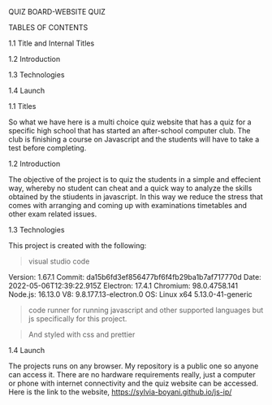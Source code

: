 QUIZ BOARD-WEBSITE QUIZ

TABLES OF CONTENTS

1.1 Title and Internal Titles

1.2 Introduction

1.3 Technologies

1.4 Launch



1.1 Titles

So what we have here is a multi choice quiz website that has a quiz for a specific high school that has started
an after-school computer club. The club is finishing a course on Javascript and the students will have to take a 
test before completing.

1.2 Introduction

The objective of the project is to quiz the students in a simple and effecient way, whereby no student can cheat and
a quick way to analyze the skills obtained by the stiudents in javascript. In this way we reduce the stress that comes 
with arranging and coming up with examinations timetables and other exam related issues.


1.3 Technologies

This project is created with the following:
> visual studio code

Version: 1.67.1
Commit: da15b6fd3ef856477bf6f4fb29ba1b7af717770d
Date: 2022-05-06T12:39:22.915Z
Electron: 17.4.1
Chromium: 98.0.4758.141
Node.js: 16.13.0
V8: 9.8.177.13-electron.0
OS: Linux x64 5.13.0-41-generic

> code runner
for running javascript and other supported languages 
but js specifically for this project.

> And styled with css and prettier


1.4 Launch

The projects runs on any browser. My repository is a public one so anyone can access it.
There are no hardware requirements really, just a computer or phone with internet connectivity 
and the quiz website can be accessed. 
Here is the link to the website, https://sylvia-boyani.github.io/js-ip/
